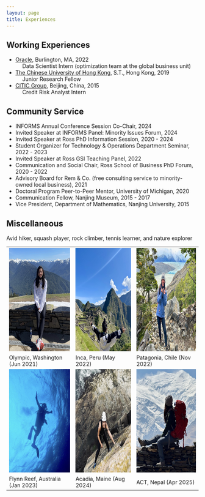 ```yaml
---
layout: page
title: Experiences
---
```


## Working Experiences

- [Oracle](https://www.oracle.com/), Burlington, MA, 2022\
&emsp; Data Scientist Intern (optimization team at the global business unit)
- [The Chinese University of Hong Kong](https://www.cuhk.edu.hk/english/index.html), S.T., Hong Kong, 2019\
&emsp; Junior Research Fellow
- [CITIC Group](https://www.citicbank.com/), Beijing, China, 2015\
&emsp; Credit Risk Analyst Intern

## Community Service
- INFORMS Annual Conference Session Co-Chair, 2024
- Invited Speaker at INFORMS Panel: Minority Issues Forum, 2024
- Invited Speaker at Ross PhD Information Session, 2020 - 2024
- Student Organizer for Technology & Operations Department Seminar, 2022 - 2023
- Invited Speaker at Ross GSI Teaching Panel, 2022
- Communication and Social Chair, Ross School of Business PhD Forum, 2020 - 2022
- Advisory Board for Rem & Co. (free consulting service to minority-owned local business), 2021
- Doctoral Program Peer-to-Peer Mentor, University of Michigan, 2020
- Communication Fellow, Nanjing Museum, 2015 - 2017
- Vice President, Department of Mathematics, Nanjing University, 2015

## Miscellaneous
Avid hiker, squash player, rock climber, tennis learner, and nature explorer

<table style="border:hidden;">
  <tr>
    <td><img src="/public/hike00.jpg" width=250 height=270></td>
    <td><img src="/public/hike0.jpg" width=250 height=270></td>
    <td><img src="/public/hike1.jpeg" width=250 height=270></td>
  </tr>
    <tr>
    <td>Olympic, Washington (Jun 2021)</td>
    <td>Inca, Peru (May 2022)</td>
    <td>Patagonia, Chile (Nov 2022)</td>
  </tr>
    <tr>
    <td><img src="/public/hike5.jpg" width=250 height=270></td>
    <td><img src="/public/hike2.jpg" width = 250 height=270></td>
    <td><img src="/public/hike6.jpg" width=250 height=270></td>
  </tr>
    <tr>
    <td> Flynn Reef, Australia (Jan 2023) </td>
    <td> Acadia, Maine (Aug 2024) </td>
    <td>ACT, Nepal (Apr 2025)</td>
  </tr>
 </table>


